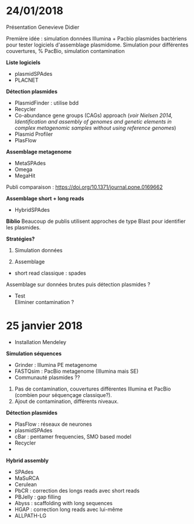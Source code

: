 # 24/01/2018

Présentation Genevieve Didier

Première idée : simulation données Illumina + Pacbio plasmides bactériens pour tester logiciels d'assemblage plasmidome. 
Simulation pour différentes couvertures, % PacBio, simulation contamination

**Liste logiciels**  
- plasmidSPAdes
- PLACNET

**Détection plasmides** 
- PlasmidFinder : utilise bdd  
- Recycler 
- Co-abundance gene groups (CAGs) approach (*voir Nielsen 2014, Identification and assembly of genomes and genetic elements in complex metagenomic samples without using reference genomes*)
- Plasmid Profiler  
- PlasFlow

**Assemblage metagenome** 
- MetaSPAdes 
- Omega  
- MegaHit

Publi comparaison : https://doi.org/10.1371/journal.pone.0169662

**Assemblage short + long reads**
- HybridSPAdes

**Biblio** 
Beaucoup de publis utilisent approches de type Blast pour identifier les plasmides.  

**Stratégies?** 

1. Simulation données  

2. Assemblage 
- short read classique : spades

Assemblage sur données brutes puis détection plasmides ?  
- Test   
Eliminer contamination ?

# 25 janvier 2018

- Installation Mendeley

**Simulation séquences** 
- Grinder : Illumina PE metagenome  
- FASTQsim : PacBio metagenome (Illumina mais SE)
- Communauté plasmides ??  

1. Pas de contamination, couvertures différentes Illumina et PacBio (combien pour séquençage classique?). 
2. Ajout de contamination, différents niveaux.  

**Détection plasmides**  
- PlasFlow : réseaux de neurones  
- plasmidSPAdes 
- cBar : pentamer frequencies, SMO based model   
- Recycler 
-  

**Hybrid assembly**
- SPAdes   
- MaSuRCA 
- Cerulean 
- PbCR : correction des longs reads avec short reads 
- PBJelly : gap filling 
- Abyss : scaffolding with long sequences
- HGAP : correction long reads avec lui-même 
- ALLPATH-LG  


  
